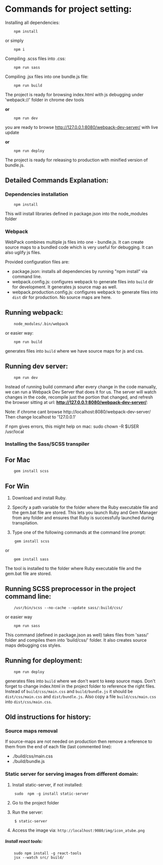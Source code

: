 # Commands for project setting:
Installing all dependencies:

        npm install 
or simply
    
        npm i
               
Compiling .scss files into .css:

        npm run sass
        
Compiling .jsx files into one bundle.js file:

        npm run build
The project is ready for browsing index.html with js debugging under 'webpack://' folder in chrome dev tools 

__or__ 

        npm run dev
you are ready to browse http://127.0.0.1:8080/webpack-dev-server/ with live update

__or__  

        npm run deploy
The project is ready for releasing to production with minified version of bundle.js.


## Detailed Commands Explanation:
### Dependencies installation 
        npm install
This will install libraries defined in package.json into the node_modules folder
        
### Webpack
WebPack combines multiple js files into one - bundle.js. 
It can create source maps to a bundled code which is very useful for debugging. 
It can also uglify js files. 

Provided configuration files are:
* package.json: installs all dependencies by running "npm install" via command line.  
* webpack.config.js: configures webpack to generate files into `build` dir for development. It generates js source map as well.
* webpack.production.config.js: configures webpack to generate files into `dist` dir for production. No source maps are here.

Running webpack:
----------------
        node_modules/.bin/webpack
or easier way:
        
        npm run build
generates files into `build` where we have source maps for js and css. 

Running dev server:
------------------
        npm run dev
Instead of running build command after every change in the code manually, we can run a Webpack Dev Server that does it for us.
The server will watch changes in the code, recompile just the portion that changed, and refresh the browser sitting at url:
__http://127.0.0.1:8080/webpack-dev-server/__:


Note: if chrome cant browse http://localhost:8080/webpack-dev-server/
Then change localhost to '127.0.0.1'
 
 
if npm gives errors, this might help on mac:
sudo chown -R $USER /usr/local


### Installing the Sass/SCSS transpiler

For Mac
-------
        gem install scss
        
For Win
-------
1. Download and install Ruby.
2. Specify a path variable for the folder where the Ruby executable file and the gem.bat file are stored. This lets you launch Ruby and Gem Manager from any folder and ensures that Ruby is successfully launched during transpilation.
3. Type one of the following commands at the command line prompt:

        gem install scss
or

        gem install sass
The tool is installed to the folder where Ruby executable file and the gem.bat file are stored.


Running SCSS preprocessor in the project command line:
-----------------------------------------------------
        /usr/bin/scss --no-cache --update sass/:build/css/
or easier way
        
        npm run sass        
This command (defined in package.json as well) takes files from 'sass/' folder and compiles them into 'build/css/' folder. 
It also creates source maps debugging css styles.


Running for deployment:
----------------------
        npm run deploy
generates files into `build` where we don't want to keep source maps. Don't forget to change index.html in the project folder to reference the right files.
Instead of `build/css/main.css` and `build/bundle.js` it should be `dist/css/main.css` and `dist/bundle.js`. 
Also copy a file `build/css/main.css` into `dist/css/main.css`.
        

## Old instructions for history:

### Source maps removal 
If source-maps are not needed on production then remove a reference to them from the end of each file (last commented line):
 - ./build/css/main.css
 - ./build/bundle.js
 

### Static server for serving images from different domain:
1. Install static-server, if not installed:

        sudo  npm -g install static-server
        
2. Go to the project folder

3. Run the server:

        $ static-server

4. Access the image via:
`http://localhost:9080/img/icon_atube.png`


##### Install react tools:

        sudo npm install -g react-tools
        jsx --watch src/ build/


